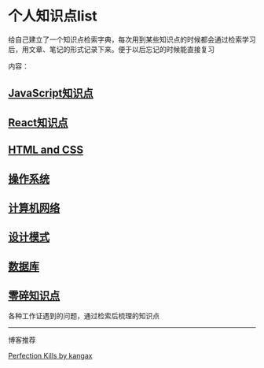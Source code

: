 # 个人知识点list

给自己建立了一个知识点检索字典，每次用到某些知识点的时候都会通过检索学习后，用文章、笔记的形式记录下来。便于以后忘记的时候能直接复习

内容：

## [JavaScript知识点](./1_javascript)

## [React知识点](./2_React)

## [HTML and CSS](./3_HTML&CSS)

## [操作系统](./4_操作系统相关)

## [计算机网络](./5_计算机网络)

## [设计模式](./6_设计模式)

## [数据库](./9_Database)

## [零碎知识点](./零碎知识点)

各种工作证遇到的问题，通过检索后梳理的知识点

------

博客推荐

[Perfection Kills by kangax](http://perfectionkills.com/)

